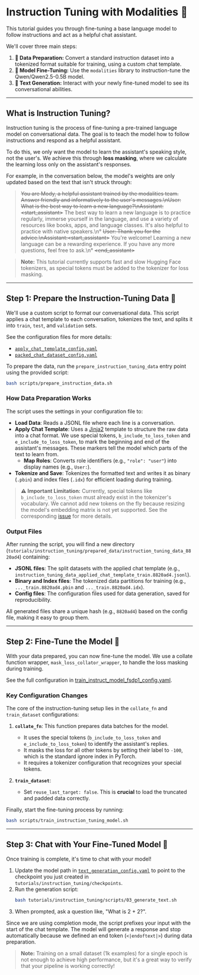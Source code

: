 # Instruction Tuning with Modalities 🚀

This tutorial guides you through fine-tuning a base language model to follow instructions and act as a helpful chat assistant.

We'll cover three main steps:

1.  **📝 Data Preparation:** Convert a standard instruction dataset into a tokenized format suitable for training, using a custom chat template.
2.  **🧠 Model Fine-Tuning:** Use the `modalities` library to instruction-tune the Qwen/Qwen2.5-0.5B model.
3.  **💬 Text Generation:** Interact with your newly fine-tuned model to see its conversational abilities.

-----

## What is Instruction Tuning?

Instruction tuning is the process of fine-tuning a pre-trained language model on conversational data. The goal is to teach the model how to follow instructions and respond as a helpful assistant.

To do this, we only want the model to learn the assistant's speaking style, not the user's. We achieve this through **loss masking**, where we calculate the learning loss only on the assistant's responses.

For example, in the conversation below, the model's weights are only updated based on the text that isn't struck through:

> ~~You are Mody, a helpful assistant trained by the modalities team. Answer friendly and informatively to the user's messages.\\nUser: What is the best way to learn a new language?\\nAssistant:<start_assistant>~~
> The best way to learn a new language is to practice regularly, immerse yourself in the language, and use a variety of resources like books, apps, and language classes. It's also helpful to practice with native speakers.\\n°
> ~~User: Thank you for the advice.\\nAssistant:<start_assistant>~~
> You're welcome\! Learning a new language can be a rewarding experience. If you have any more questions, feel free to ask.\\n°
> ~~<end_assistant>~~

> **Note:** This tutorial currently supports fast and slow Hugging Face tokenizers, as special tokens must be added to the tokenizer for loss masking.

-----

## Step 1: Prepare the Instruction-Tuning Data 📝

We'll use a custom script to format our conversational data. This script applies a chat template to each conversation, tokenizes the text, and splits it into `train`, `test`, and `validation` sets.

See the configuration files for more details:

  * [`apply_chat_template_config.yaml`](tutorials/instruction_tuning/configs/apply_chat_template_config.yaml)
  * [`packed_chat_dataset_config.yaml`](tutorials/instruction_tuning/configs/packed_chat_dataset_config.yaml)

To prepare the data, run the `prepare_instruction_tuning_data` entry point using the provided script:

```bash
bash scripts/prepare_instruction_data.sh
```

### How Data Preparation Works

The script uses the settings in your configuration file to:

  * **Load Data**: Reads a JSONL file where each line is a conversation.
  * **Apply Chat Template**: Uses a [Jinja2](https://jinja.palletsprojects.com/en/3.1.x/) template to structure the raw data into a chat format. We use special tokens, `b_include_to_loss_token` and `e_include_to_loss_token`, to mark the beginning and end of the assistant's messages. These markers tell the model which parts of the text to learn from.
    * **Map Roles**: Converts role identifiers (e.g., `"role": "user"`) into display names (e.g., `User:`).
  * **Tokenize and Save**: Tokenizes the formatted text and writes it as binary (`.pbin`) and index files (`.idx`) for efficient loading during training.

> **⚠️ Important Limitation:** Currently, special tokens like `b_include_to_loss_token` must already exist in the tokenizer's vocabulary. We cannot add new tokens on the fly because resizing the model's embedding matrix is not yet supported. See the corresponding [issue](https://github.com/Modalities/modalities/issues/208) for more details.

### Output Files

After running the script, you will find a new directory (`tutorials/instruction_tuning/prepared_data/instruction_tuning_data_8820ad4`) containing:

  * **JSONL files**: The split datasets with the applied chat template (e.g., `instruction_tuning_data_applied_chat_template_train.8820ad4.jsonl`).
  * **Binary and Index files**: The tokenized data partitions for training (e.g., `..._train.8820ad4.pbin` and `..._train.8820ad4.idx`).
  * **Config files**: The configuration files used for data generation, saved for reproducibility.

All generated files share a unique hash (e.g., `8820ad4`) based on the config file, making it easy to group them.

-----

## Step 2: Fine-Tune the Model 🧠

With your data prepared, you can now fine-tune the model. We use a collate function wrapper, `mask_loss_collator_wrapper`, to handle the loss masking during training.

See the full configuration in [train_instruct_model_fsdp1_config.yaml](tutorials/instruction_tuning/configs/train_instruct_model_fsdp1_config.yaml).

### Key Configuration Changes

The core of the instruction-tuning setup lies in the `collate_fn` and `train_dataset` configurations:

1.  **`collate_fn`**: This function prepares data batches for the model.

      * It uses the special tokens (`b_include_to_loss_token` and `e_include_to_loss_token`) to identify the assistant's replies.
      * It masks the loss for all other tokens by setting their label to `-100`, which is the standard ignore index in PyTorch.
      * It requires a tokenizer configuration that recognizes your special tokens.

2.  **`train_dataset`**:

      * Set `reuse_last_target: false`. This is **crucial** to load the truncated and padded data correctly.

Finally, start the fine-tuning process by running:

```bash
bash scripts/train_instruction_tuning_model.sh
```

-----

## Step 3: Chat with Your Fine-Tuned Model 💬

Once training is complete, it's time to chat with your model\!

1.  Update the model path in [`text_generation_config.yaml`](tutorials/instruction_tuning/configs/text_generation_config.yaml) to point to the checkpoint you just created in `tutorials/instruction_tuning/checkpoints`.
2.  Run the generation script:
    ```bash
    bash tutorials/instruction_tuning/scripts/03_generate_text.sh
    ```
3.  When prompted, ask a question like, "What is 2 + 2?".

Since we are using completion mode, the script prefixes your input with the start of the chat template. The model will generate a response and stop automatically because we defined an end token (`<|endoftext|>`) during data preparation.

> **Note:** Training on a small dataset (1k examples) for a single epoch is not enough to achieve high performance, but it's a great way to verify that your pipeline is working correctly\!

